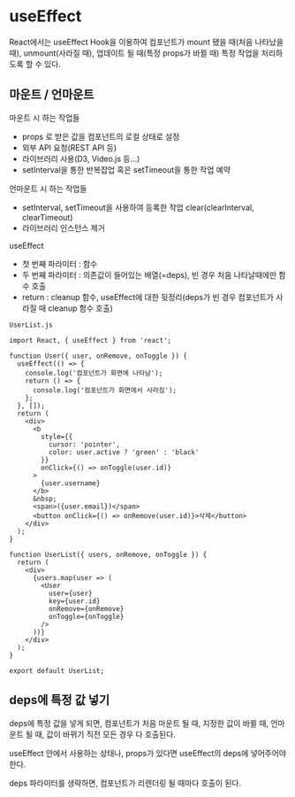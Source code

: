# useEffect

React에서는 useEffect Hook을 이용하여 컴포넌트가 mount 됐을 때(처음 나타났을 때), unmount(사라질 때), 업데이트 될 때(특정 props가 바뀔 때) 특정 작업을 처리하도록 할 수 있다.

## 마운트 / 언마운트

마운트 시 하는 작업들
 - props 로 받은 값을 컴포넌트의 로컬 상태로 설정
 - 외부 API 요청(REST API 등)
 - 라이브러리 사용(D3, Video.js 등...)
 - setInterval을 통한 반복잡업 혹은 setTimeout을 통한 작업 예약

언마운트 시 하는 작업들
 - setInterval, setTimeout을 사용하여 등록한 작업 clear(clearInterval, clearTimeout)
 - 라이브러리 인스턴스 제거

useEffect

 - 첫 번째 파라미터 : 함수
 - 두 번째 파라미터 : 의존값이 들어있는 배열(=deps), 빈 경우 처음 나타날때에만 함수 호출
 - return : cleanup 함수, useEffect에 대한 뒷정리(deps가 빈 경우 컴포넌트가 사라질 때 cleanup 함수 호출)
```
UserList.js

import React, { useEffect } from 'react';

function User({ user, onRemove, onToggle }) {
  useEffect(() => {
    console.log('컴포넌트가 화면에 나타남');
    return () => {
      console.log('컴포넌트가 화면에서 사라짐');
    };
  }, []);
  return (
    <div>
      <b
        style={{
          cursor: 'pointer',
          color: user.active ? 'green' : 'black'
        }}
        onClick={() => onToggle(user.id)}
      >
        {user.username}
      </b>
      &nbsp;
      <span>({user.email})</span>
      <button onClick={() => onRemove(user.id)}>삭제</button>
    </div>
  );
}

function UserList({ users, onRemove, onToggle }) {
  return (
    <div>
      {users.map(user => (
        <User
          user={user}
          key={user.id}
          onRemove={onRemove}
          onToggle={onToggle}
        />
      ))}
    </div>
  );
}

export default UserList;
```

## deps에 특정 값 넣기

deps에 특정 값을 넣게 되면, 컴포넌트가 처음 마운트 될 때, 지정한 값이 바뀔 때, 언마운트 될 때, 값이 바뀌기 직전 모든 경우 다 호출된다.

useEffect 안에서 사용하는 상태나, props가 있다면 useEffect의 deps에 넣어주어야 한다.

deps 파라미터를 생략하면, 컴포넌트가 리렌더링 될 때마다 호출이 된다.
